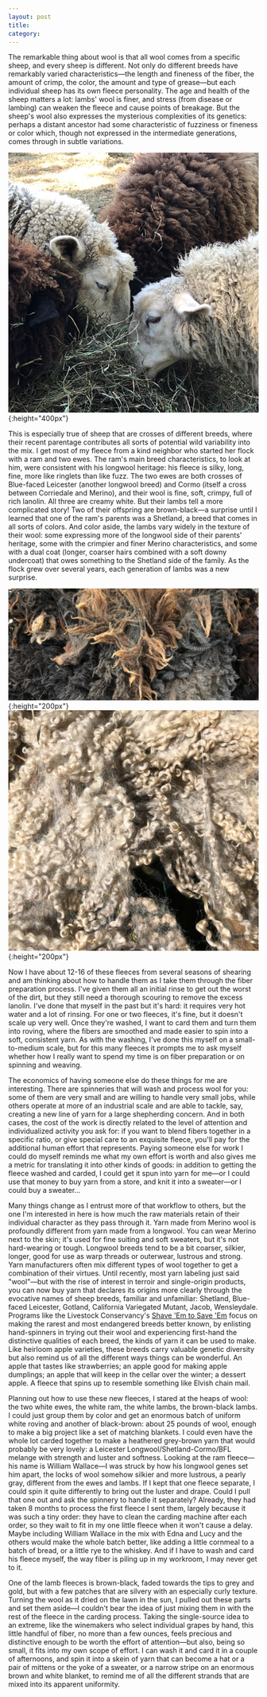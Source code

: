 ```yaml
---
layout: post
title: 
category:
---
```


The remarkable thing about wool is that all wool comes from a specific sheep, and every sheep is different. Not only do different breeds have remarkably varied characteristics—the length and fineness of the fiber, the amount of crimp, the color, the amount and type of grease—but each individual sheep has its own fleece personality. The age and health of the sheep matters a lot: lambs' wool is finer, and stress (from disease or lambing) can weaken the fleece and cause points of breakage. But the sheep's wool also expresses the mysterious complexities of its genetics: perhaps a distant ancestor had some characteristic of fuzziness or fineness or color which, though not expressed in the intermediate generations, comes through in subtle variations. 

![close-up of wool](../images/sheep-eating.jpeg){:height="400px"}

This is especially true of sheep that are crosses of different breeds, where their recent parentage contributes all sorts of potential wild variability into the mix. I get most of my fleece from a kind neighbor who started her flock with a ram and two ewes. The ram's main breed characteristics, to look at him, were consistent with his longwool heritage: his fleece is silky, long, fine, more like ringlets than like fuzz. The two ewes are both crosses of Blue-faced Leicester (another longwool breed) and Cormo (itself a cross between Corriedale and Merino), and their wool is fine, soft, crimpy, full of rich lanolin. All three are creamy white. But their lambs tell a more complicated story! Two of their offspring are brown-black—a surprise until I learned that one of the ram's parents was a Shetland, a breed that comes in all sorts of colors. And color aside, the lambs vary widely in the texture of their wool: some expressing more of the longwool side of their parents' heritage, some with the crimpier and finer Merino characteristics, and some with a dual coat (longer, coarser hairs combined with a soft downy undercoat) that owes something to the Shetland side of the family. As the flock grew over several years, each generation of lambs was a new surprise.

![close-up of wool](../images/wool-grey-brown.jpeg){:height="200px"}![close-up of wool](../images/wool-ringlets.jpeg){:height="200px"}


Now I have about 12-16 of these fleeces from several seasons of shearing and am thinking about how to handle them as I take them through the fiber preparation process. I've given them all an initial rinse to get out the worst of the dirt, but they still need a thorough scouring to remove the excess lanolin. I've done that myself in the past but it's hard: it requires very hot water and a lot of rinsing. For one or two fleeces, it's fine, but it doesn't scale up very well. Once they're washed, I want to card them and turn them into roving, where the fibers are smoothed and made easier to spin into a soft, consistent yarn. As with the washing, I've done this myself on a small-to-medium scale, but for this many fleeces it prompts me to ask myself whether how I really want to spend my time is on fiber preparation or on spinning and weaving.

The economics of having someone else do these things for me are interesting. There are spinneries that will wash and process wool for you: some of them are very small and are willing to handle very small jobs, while others operate at more of an industrial scale and are able to tackle, say, creating a new line of yarn for a large shepherding concern. And in both cases, the cost of the work is directly related to the level of attention and individualized activity you ask for: if you want to blend fibers together in a specific ratio, or give special care to an exquisite fleece, you'll pay for the additional human effort that represents. Paying someone else for work I could do myself reminds me what my own effort is worth and also gives me a metric for translating it into other kinds of goods: in addition to getting the fleece washed and carded, I could get it spun into yarn for me—or I could use that money to buy yarn from a store, and knit it into a sweater—or I could buy a sweater...

Many things change as I entrust more of that workflow to others, but the one I'm interested in here is how much the raw materials retain of their individual character as they pass through it. Yarn made from Merino wool is profoundly different from yarn made from a longwool. You can wear Merino next to the skin; it's used for fine suiting and soft sweaters, but it's not hard-wearing or tough. Longwool breeds tend to be a bit coarser, silkier, longer, good for use as warp threads or outerwear, lustrous and strong. Yarn manufacturers often mix different types of wool together to get a combination of their virtues. Until recently, most yarn labeling just said "wool"—but with the rise of interest in terroir and single-origin products, you can now buy yarn that declares its origins more clearly through the evocative names of sheep breeds, familiar and unfamiliar: Shetland, Blue-faced Leicester, Gotland, California Variegated Mutant, Jacob, Wensleydale. Programs like the Livestock Conservancy's [Shave 'Em to Save 'Em](https://livestockconservancy.org/get-involved/shave-em-to-save-em/) focus on making the rarest and most endangered breeds better known, by enlisting hand-spinners in trying out their wool and experiencing first-hand the distinctive qualities of each breed, the kinds of yarn it can be used to make. Like heirloom apple varieties, these breeds carry valuable genetic diversity but also remind us of all the different ways things can be wonderful. An apple that tastes like strawberries; an apple good for making apple dumplings; an apple that will keep in the cellar over the winter; a dessert apple. A fleece that spins up to resemble something like Elvish chain mail.

Planning out how to use these new fleeces, I stared at the heaps of wool: the two white ewes, the white ram, the white lambs, the brown-black lambs. I could just group them by color and get an enormous batch of uniform white roving and another of black-brown: about 25 pounds of wool, enough to make a big project like a set of matching blankets. I could even have the whole lot carded together to make a heathered grey-brown yarn that would probably be very lovely: a Leicester Longwool/Shetland-Cormo/BFL melange with strength and luster and softness. Looking at the ram fleece—his name is William Wallace—I was struck by how his longwool genes set him apart, the locks of wool somehow silkier and more lustrous, a pearly gray, different from the ewes and lambs. If I kept that one fleece separate, I could spin it quite differently to bring out the luster and drape. Could I pull that one out and ask the spinnery to handle it separately? Already, they had taken 8 months to process the first fleece I sent them, largely because it was such a tiny order: they have to clean the carding machine after each order, so they wait to fit in my one little fleece when it won't cause a delay. Maybe including William Wallace in the mix with Edna and Lucy and the others would make the whole batch better, like adding a little cornmeal to a batch of bread, or a little rye to the whiskey. And if I have to wash and card his fleece myself, the way fiber is piling up in my workroom, I may never get to it. 

One of the lamb fleeces is brown-black, faded towards the tips to grey and gold, but with a few patches that are silvery with an especially curly texture. Turning the wool as it dried on the lawn in the sun, I pulled out these parts and set them aside—I couldn't bear the idea of just mixing them in with the rest of the fleece in the carding process. Taking the single-source idea to an extreme, like the winemakers who select individual grapes by hand, this little handful of fiber, no more than a few ounces, feels precious and distinctive enough to be worth the effort of attention—but also, being so small, it fits into my own scope of effort. I can wash it and card it in a couple of afternoons, and spin it into a skein of yarn that can become a hat or a pair of mittens or the yoke of a sweater, or a narrow stripe on an enormous brown and white blanket, to remind me of all the different strands that are mixed into its apparent uniformity.